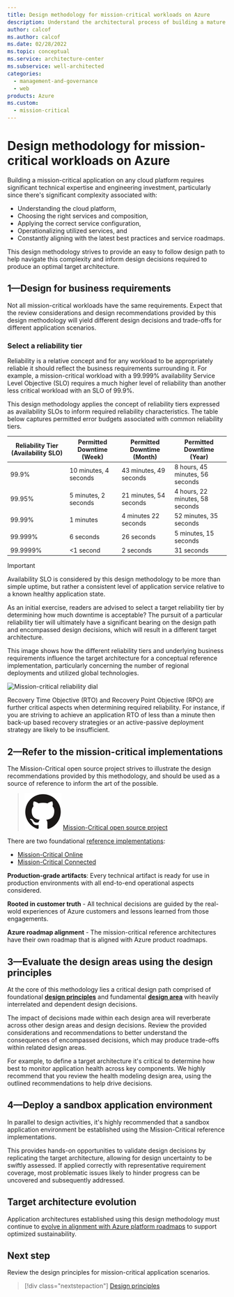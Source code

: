 ```yaml
---
title: Design methodology for mission-critical workloads on Azure
description: Understand the architectural process of building a mature mission-critical application on Microsoft Azure.
author: calcof
ms.author: calcof
ms.date: 02/28/2022
ms.topic: conceptual
ms.service: architecture-center
ms.subservice: well-architected
categories:
  - management-and-governance
  - web
products: Azure
ms.custom:
  - mission-critical
---
```


# Design methodology for mission-critical workloads on Azure

Building a mission-critical application on any cloud platform requires significant technical expertise and engineering investment, particularly since there's significant complexity associated with:

- Understanding the cloud platform,
- Choosing the right services and composition,
- Applying the correct service configuration, 
- Operationalizing utilized services, and
- Constantly aligning with the latest best practices and service roadmaps.

This design methodology strives to provide an easy to follow design path to help navigate this complexity and inform design decisions required to produce an optimal target architecture.

## 1&mdash;Design for business requirements

Not all mission-critical workloads have the same requirements. Expect that the review considerations and design recommendations provided by this design methodology will yield different design decisions and trade-offs for different application scenarios.

### Select a reliability tier

Reliability is a relative concept and for any workload to be appropriately reliable it should reflect the business requirements surrounding it. For example, a mission-critical workload with a 99.999% availability Service Level Objective (SLO) requires a much higher level of reliability than another less critical workload with an SLO of 99.9%. 

This design methodology applies the concept of reliability tiers expressed as availability SLOs to inform required reliability characteristics. The table below captures permitted error budgets associated with common reliability tiers.  

|Reliability Tier (Availability SLO)|Permitted Downtime (Week)|Permitted Downtime (Month)|Permitted Downtime (Year)|
|--|--|--|--|
|99.9%|10 minutes, 4 seconds|43 minutes, 49 seconds|8 hours, 45 minutes, 56 seconds|
|99.95%|5 minutes, 2 seconds|21 minutes, 54 seconds|4 hours, 22 minutes, 58 seconds|
|99.99%|1 minutes|4 minutes 22 seconds|52 minutes, 35 seconds|
|99.999%|6 seconds|26 seconds|5 minutes, 15 seconds|
|99.9999%|<1 second|2 seconds|31 seconds|

> [!IMPORTANT]
> Availability SLO is considered by this design methodology to be more than simple uptime, but rather a consistent level of application service relative to a known healthy application state.

As an initial exercise, readers are advised to select a target reliability tier by determining how much downtime is acceptable? The pursuit of a particular reliability tier will ultimately have a significant bearing on the design path and encompassed design decisions, which will result in a different target architecture. 

This image shows how the different reliability tiers and underlying business requirements influence the target architecture for a conceptual reference implementation, particularly concerning the number of regional deployments and utilized global technologies.

![Mission-critical reliability dial](./images/mission-critical-slo.gif "Mission-critical reliability dial")

Recovery Time Objective (RTO) and Recovery Point Objective (RPO) are further critical aspects when determining required reliability. For instance, if you are striving to achieve an application RTO of less than a minute then back-up based recovery strategies or an active-passive deployment strategy are likely to be insufficient. 

## 2&mdash;Refer to the mission-critical implementations

The Mission-Critical open source project strives to illustrate the design recommendations provided by this methodology, and should be used as a source of reference to inform the art of the possible.

> ![GitHub logo](./../_images/github.svg) [ Mission-Critical open source project](http://github.com/azure/alwayson)

There are two foundational [reference implementations](mission-critical-overview.md#illustrative-examples):

  - [Mission-Critical Online](https://github.com/Azure/Mission-Critical-Online)
  - [Mission-Critical Connected](https://github.com/Azure/Mission-Critical-Connected) 

**Production-grade artifacts**: Every technical artifact is ready for use in production environments with all end-to-end operational aspects considered.

**Rooted in customer truth** - All technical decisions are guided by the real-wold experiences of Azure customers and lessons learned from those engagements.

**Azure roadmap alignment** - The mission-critical reference architectures have their own roadmap that is aligned with Azure product roadmaps.

## 3&mdash;Evaluate the design areas using the design principles

At the core of this methodology lies a critical design path comprised of foundational **[design principles](mission-critical-design-principles.md)** and fundamental **[design area](mission-critical-architecture-pattern.md)** with heavily interrelated and dependent design decisions.

The impact of decisions made within each design area will reverberate across other design areas and design decisions. Review the provided considerations and recommendations to better understand the consequences of encompassed decisions, which may produce trade-offs within related design areas. 

For example, to define a target architecture it's critical to determine how best to monitor application health across key components. We highly recommend that you review the health modeling design area, using the outlined recommendations to help drive decisions.

## 4&mdash;Deploy a sandbox application environment

In parallel to design activities, it's highly recommended that a sandbox application environment be established using the Mission-Critical reference implementations.

This provides hands-on opportunities to validate design decisions by replicating the target architecture, allowing for design uncertainty to be swiftly assessed. If applied correctly with representative requirement coverage, most problematic issues likely to hinder progress can be uncovered and subsequently addressed.

## Target architecture evolution

Application architectures established using this design methodology must continue to [evolve in alignment with Azure platform roadmaps](/azure/architecture/guide/design-principles/design-for-evolution) to support optimized sustainability.

## Next step

Review the design principles for mission-critical application scenarios.

> [!div class="nextstepaction"]
> [Design principles](mission-critical-design-principles.md)
